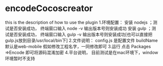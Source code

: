 # encodeCocoscreator
this is the description of how to use the plugin
1.环境配置：
安装 nodejs   ；测试是否安装成功， 终端窗口输入 node -v 输出版本号则安装成功
安装 gulp   ；测试是否安装成功， 终端窗口输入 gulp -v 输出版本号则安装成功[也可以直接把gulp.js放到目录/usr/local/bin下]
2.文件说明：
config.js 是配置文件
	buildName 默认是web-mobile  假如修改工程名字，一同修改即可
3.运行
点击 Packages =>Encode 即可将源码混淆加密
4.平台说明，
目前测试是在mac环境下，window环境暂时不支持